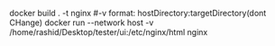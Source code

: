 docker build . -t nginx
#-v format: hostDirectory:targetDirectory(dont CHange)
docker run --network host -v /home/rashid/Desktop/tester/ui:/etc/nginx/html nginx